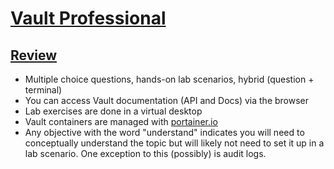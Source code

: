 # [Vault Professional](https://www.hashicorp.com/certification/vault-operations-professional)
## [Review](https://developer.hashicorp.com/vault/tutorials/ops-pro-cert/ops-pro-review)
- Multiple choice questions, hands-on lab scenarios, hybrid (question + terminal)
- You can access Vault documentation (API and Docs) via the browser
- Lab exercises are done in a virtual desktop
- Vault containers are managed with [portainer.io](https://www.portainer.io/)
- Any objective with the word "understand" indicates you will need to conceptually understand the topic but will likely not need to set it up in a lab scenario. One exception to this (possibly) is audit logs.
